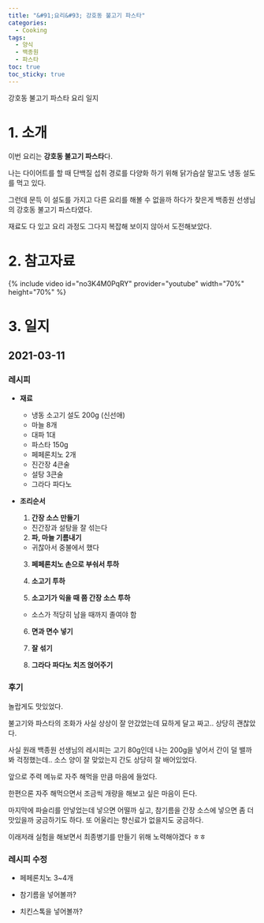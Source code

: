 ```yaml
---
title: "&#91;요리&#93; 강호동 불고기 파스타"
categories:
  - Cooking
tags:
  - 양식
  - 백종원
  - 파스타
toc: true
toc_sticky: true
---
```


강호동 불고기 파스타 요리 일지

# 1. 소개

이번 요리는 **강호동 불고기 파스타**다.

나는 다이어트를 할 때 단백질 섭취 경로를 다양화 하기 위해 닭가슴살 말고도 냉동 설도를 먹고 있다.

그런데 문득 이 설도를 가지고 다른 요리를 해볼 수 없을까 하다가 찾은게 백종원 선생님의 강호동 불고기 파스타였다.

재료도 다 있고 요리 과정도 그다지 복잡해 보이지 않아서 도전해보았다.

# 2. 참고자료

{% include video id="no3K4M0PqRY" provider="youtube" width="70%" height="70%" %}

# 3. 일지

## 2021-03-11

### 레시피

- **재료**

  - 냉동 소고기 설도 200g (신선애)
  - 마늘 8개
  - 대파 1대
  - 파스타 150g
  - 페페론치노 2개
  - 진간장 4큰술
  - 설탕 3큰술
  - 그라다 파다노

- **조리순서**

  1. **간장 소스 만들기**
    - 진간장과 설탕을 잘 섞는다
  
  2. **파, 마늘 기름내기**
    - 귀찮아서 중불에서 했다
    
  3. **페페론치노 손으로 부숴서 투하**

  4. **소고기 투하**

  5. **소고기가 익을 때 쯤 간장 소스 투하**
    - 소스가 적당히 남을 때까지 졸여야 함

  6. **면과 면수 넣기**
  
  7. **잘 섞기**
  
  8. **그라다 파다노 치즈 얹어주기** 

### 후기

놀랍게도 맛있었다.

불고기와 파스타의 조화가 사실 상상이 잘 안갔었는데 묘하게 달고 짜고.. 상당히 괜찮았다.

사실 원래 백종원 선생님의 레시피는 고기 80g인데 나는 200g을 넣어서 간이 덜 밸까봐 걱정했는데.. 소스 양이 잘 맞았는지 간도 상당히 잘 배어있었다.

앞으로 주력 메뉴로 자주 해먹을 만큼 마음에 들었다.

한편으론 자주 해먹으면서 조금씩 개량을 해보고 싶은 마음이 든다.

마지막에 파슬리를 안넣었는데 넣으면 어떨까 싶고, 참기름을 간장 소스에 넣으면 좀 더 맛있을까 궁금하기도 하다. 또 어울리는 향신료가 없을지도 궁금하다. 

이래저래 실험을 해보면서 최종병기를 만들기 위해 노력해야겠다 ㅎㅎ

### 레시피 수정

- 페페론치노 3~4개

- 참기름을 넣어볼까?

- 치킨스톡을 넣어볼까?